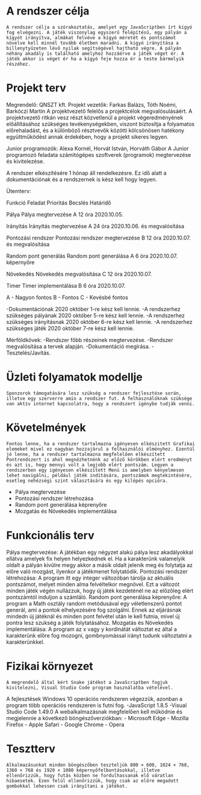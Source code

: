 # A rendszer célja
	A rendszer célja a szórakoztatás, amelyet egy JavaScriptben írt kígyó fog elvégezni. A játék viszonylag egyszerű felépítésű, egy pályán a kígyót irányítva, almákat felvéve a kígyó méretét és pontszámot növelve kell minnél tovább életben maradni. A kigyó irányítása a billenytyűzeten lévő nyilak segítségével hajtható végre. A pályán néhány akadály is található amelyhez hozzáérve a játék véget ér. A játék akkor is véget ér ha a kígyó feje hozza ér a teste bármelyik részéhez.
# Projekt terv
Megrendelő: QNSZT kft.
Projekt vezetők: Farkas Balázs, Tóth Noémi, Barkóczi Martin
A projektvezető felelős a projektcélok megvalósulásáért. A projektvezető ritkán vesz részt közvetlenül a projekt végeredményének előállításához szükséges
tevékenységekben, viszont biztosítja a folyamatos előrehaladást, és a különböző résztvevők közötti kölcsönösen hatékony együttműködést annak érdekében,
hogy a projekt sikeres legyen.

Junior programozók: Alexa Kornél, Horvát István, Horváth Gábor
A Junior programozó feladata számítógépes szoftverek (programok) megtervezése és kivitelezése.

A rendszer elkészítésére 1 hónap áll rendelkezésre. Ez idő alatt a dokumentációnak és a rendszernek is kész kell hogy legyen.

Ütemterv:

Funkció			Feladat				Prioritás	Becslés		Határidő

Pálya			Pálya megtervezése		A		12 óra		2020.10.05.

Irányítás		Irányítás megtervezése		A		24 óra		2020.10.06.
		 	és megvalósítása

Pontozási rendszer	Pontozási rendszer megtervezése	B		12 óra		2020.10.07.
 			és megvalósítása

Random pont generálás	Random pont generálása		A		6 óra		2020.10.07.
			képernyőre

Növekedés		Növekedés megvalósítása		C		12 óra		2020.10.07.
		
Timer			Timer implementálása		B		6 óra		2020.10.07.	

A - Nagyon fontos
B - Fontos
C - Kevésbé fontos


-Dokumentációnak 2020 október 1-re kész kell lennie.
-A rendszerhez szükséges pályának 2020 október  5-re kész kell lennie.
-A rendszerhez szükséges irányításnak 2020 október  6-re kész kell lennie.
-A rendszerhez szükséges játék 2020 október  7-re kész kell lennie.

Mérföldkövek:
-Rendszer főbb részeinek megtervezése.
-Rendszer megvalósítása a tervek alapján.
-Dokumentáció megírása.
-Tesztelés/Javítás.

# Üzleti folyamatok modellje
	Sponzorok támogatására lesz szükség a rendszer fejlesztése során, illetve egy szerverre amin a rendszer fut. A felhasználóknak szüksége van aktív internet kapcsolatra, hogy a rendszert igénybe tudják venni.

# Követelmények
	Fontos lenne, ha a rendszer tartalmazna igényesen elkészitett Grafikai elemeket mivel ez nagyban hozzajárul a felhasználói élményhez. Ezentúl jó lenne, ha a rendszer tartalmazna megfelelően elkészített Pontrendszert is ahol megnézhetnénk az előző körökben elért eredményt és azt is, hogy mennyi volt a legjobb elért pontszám. Legyen a rendszerben egy igényesen elkészített Menü is amelyben kényelmesen lehet navigálni, például játék indítására, pontszámok megtekintésére, esetleg nehézségi szint választására és egy kilépés opcióra.

- Pálya megtervezése
- Pontozási rendszer létrehozása
- Random pont generálása képrenyőre
- Mozgatás és Növekedés implementálása

# Funkcionális terv
Pálya megtervezése:
	A játékban egy négyzet alakú pálya lesz akadályokkal ellátva amelyek fix helyen helyezkednek el. Ha a karakterünk valamelyik oldalt a pályán kivülre megy akkor a másik oldalt jelenik meg és folytatja az előre való mozgást, ilyenkor a játékmenet folytatódik.
Pontozási rendszer létrehozása:
	A program itt egy integer változóban tárolja az aktuális pontszámot, melyet minden alma felvéltelkor megnövel.
Ezt a változót minden játék végén nullázzuk, hogy új játék kezdeténél ne az előzőleg elért pontszámtól induljon a számláló.
Random pont generálása képrenyőre:
	A program a Math osztály random metódusával egy véletlenszerű pontot generál, ami a pontok elhelyezésére fog szolgálni.
Ennek az eljárásnak mindedn új játéknál és minden pont felvétel után le kell futnia, mivel új pontra lesz szukség a játék folytatásához.
Mozgatás és Növekedés implementálása:
	A program az x vagy y kordinátát változtat ez által a karakterünk előre fog mozogni, gombnyomással irányt tudunk változtatni a karakterünkkel. 
	
# Fizikai környezet
	A megrendelő által kért Snake játékot a JavaScriptben fogjuk kivitelezni, Visual Studio Code program használatba vételével.
A fejlesztések Windows 10 operációs rendszeren végezzük, azonban a program több operációs rendszeren is futni fog.
-JavaScript 1.8.5
-Visual Studio Code 1.49.0
A webalkalmazásnak megfelelően kell működnie és megjelennie a következő böngészőverziókban:
	- Microsoft Edge
	- Mozilla Firefox
	- Apple Safari
	- Google Chrome
	- Opera

# Tesztterv
	Alkalmazásunkat minden böngészőben teszteljük 800 × 600, 1024 × 768, 1360 × 768 és 1920 × 1080 képernyőfelbontásokkal, illetve ellenőrizzük, hogy futás közben ne fordulhassanak elő váratlan hibaesetek. Ezen felül ellenőrizzük, hogy csak az előre megadott gombokkal lehessen csak irányítani a játékot.